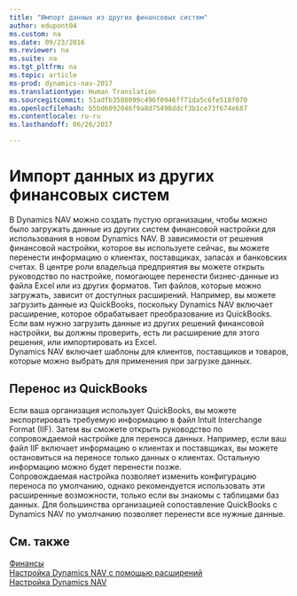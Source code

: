```yaml
---
title: "Импорт данных из других финансовых систем"
author: edupont04
ms.custom: na
ms.date: 09/23/2016
ms.reviewer: na
ms.suite: na
ms.tgt_pltfrm: na
ms.topic: article
ms-prod: dynamics-nav-2017
ms.translationtype: Human Translation
ms.sourcegitcommit: 51adfb3588099c496f0946ff71da5c6fe518f070
ms.openlocfilehash: b5bd6092046f9a8d75498ddcf3b1ce73f674e687
ms.contentlocale: ru-ru
ms.lasthandoff: 06/26/2017

---
```


# <a name="import-data-from-other-finance-systems"></a>Импорт данных из других финансовых систем
В Dynamics NAV можно создать пустую организации, чтобы можно было загружать данные из других систем финансовой настройки для использования в новом Dynamics NAV. В зависимости от решения финансовой настройки, которое вы используете сейчас, вы можете перенести информацию о клиентах, поставщиках, запасах и банковских счетах.
В центре роли владельца предприятия вы можете открыть руководство по настройке, помогающее перенести бизнес-данные из файла Excel или из других форматов. Тип файлов, которые можно загружать, зависит от доступных расширений. Например, вы можете загрузить данные из QuickBooks, поскольку Dynamics NAV включает расширение, которое обрабатывает преобразование из QuickBooks. Если вам нужно загрузить данные из других решений финансовой настройки, вы должны проверить, есть ли расширение для этого решения, или импортировать из Excel.  
Dynamics NAV включает шаблоны для клиентов, поставщиков и товаров, которые можно выбрать для применения при загрузке данных.  

## <a name="transfer-from-quickbooks"></a>Перенос из QuickBooks
Если ваша организация использует QuickBooks, вы можете экспортировать требуемую информацию в файл Intuit Interchange Format (IIF). Затем вы сможете открыть руководство по сопровождаемой настройке для переноса данных.
Например, если ваш файл IIF включает информацию о клиентах и поставщиках, вы можете остановиться на переносе только данных о клиентах. Остальную информацию можно будет перенести позже.  
Сопровождаемая настройка позволяет изменить конфигурацию переноса по умолчанию, однако рекомендуется использовать эти расширенные возможности, только если вы знакомы с таблицами баз данных. Для большинства организацией сопоставление QuickBooks с Dynamics NAV по умолчанию позволяет перенести все нужные данные.

## <a name="see-also"></a>См. также
[Финансы](finance-setup.md)  
[Настройка Dynamics NAV с помощью расширений](ui-extensions.md)   
[Настройка Dynamics NAV](setup.md)

